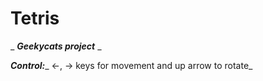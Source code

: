 # Tetris
_ ***Geekycats project*** _

***Control:***_ <-, -> keys for movement and up arrow to rotate_
